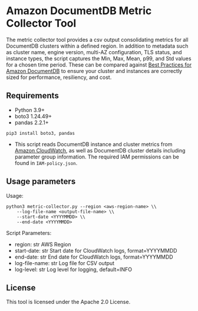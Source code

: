 # Amazon DocumentDB Metric Collector Tool

The metric collector tool provides a csv output consolidating metrics for all DocumentDB clusters within a defined region. In addition to metadata such as cluster name, engine version, multi-AZ configuration, TLS status, and instance types, the script captures the Min, Max, Mean, p99, and Std values for a chosen time period. These can be compared against [Best Practices for Amazon DocumentDB](https://docs.aws.amazon.com/documentdb/latest/developerguide/best_practices.html) to ensure your cluster and instances are correctly sized for performance, resiliency, and cost.

## Requirements
 - Python 3.9+
 - boto3 1.24.49+
 - pandas 2.2.1+

```
pip3 install boto3, pandas
```

- This script reads DocumentDB instance and cluster metrics from [Amazon CloudWatch](https://aws.amazon.com/cloudwatch/), as well as DocumentDB cluster details including parameter group information. The required IAM permissions can be found in `IAM-policy.json`.

## Usage parameters
Usage:
    
```
python3 metric-collector.py --region <aws-region-name> \\
    --log-file-name <output-file-name> \\
    --start-date <YYYYMMDD> \\
    --end-date <YYYYMMDD>
```

Script Parameters:

 - region: str
    AWS Region
 - start-date: str
    Start date for CloudWatch logs, format=YYYYMMDD
 - end-date: str
    End date for CloudWatch logs, format=YYYYMMDD
 - log-file-name: str
    Log file for CSV output
 - log-level: str
    Log level for logging, default=INFO

## License
This tool is licensed under the Apache 2.0 License. 
